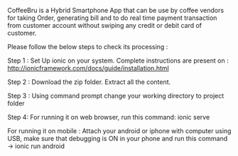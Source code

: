 CoffeeBru is a Hybrid Smartphone App that can be use by coffee vendors for taking Order, generating bill and to do real time payment transaction from customer account without swiping any credit or debit card of customer.

Please follow the below steps to check its processing :

Step 1 : Set Up ionic on your system. Complete instructions are present on : http://ionicframework.com/docs/guide/installation.html

Step 2 : Download the zip folder. Extract all the content.

Step 3 : Using command prompt change your working directory to project folder

Step 4: For running it on web browser, run this command: ionic serve

For running it on mobile : Attach your android or iphone with computer using USB, make sure that debugging is ON in your phone and run this command -> ionic run android
